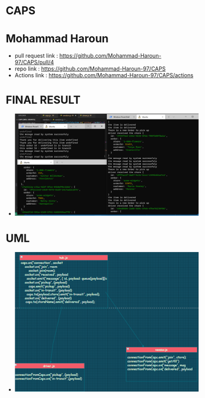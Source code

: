 # CAPS

# Mohammad Haroun 

* pull request link : https://github.com/Mohammad-Haroun-97/CAPS/pull/4
* repo link : https://github.com/Mohammad-Haroun-97/CAPS
* Actions link : https://github.com/Mohammad-Haroun-97/CAPS/actions 


# FINAL RESULT  
* ![](lab13-results.PNG)


# UML 

* ![](uml-lab13.PNG)
